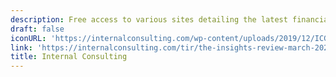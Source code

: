 ```yaml
---
description: Free access to various sites detailing the latest financial news and analysis
draft: false
iconURL: 'https://internalconsulting.com/wp-content/uploads/2019/12/ICG-Logo-2019-100px.jpg'
link: 'https://internalconsulting.com/tir/the-insights-review-march-2020/'
title: Internal Consulting
---
```

